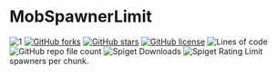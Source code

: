 # MobSpawnerLimit
![1](https://img.shields.io/github/issues/TheViperShow/MobSpawnerLimit?style=plastic) [![GitHub forks](https://img.shields.io/github/forks/TheViperShow/MobSpawnerLimit?style=plastic)](https://github.com/TheViperShow/MobSpawnerLimit/network) [![GitHub stars](https://img.shields.io/github/stars/TheViperShow/MobSpawnerLimit?style=plastic)](https://github.com/TheViperShow/MobSpawnerLimit/stargazers) [![GitHub license](https://img.shields.io/github/license/TheViperShow/MobSpawnerLimit?style=plastic)](https://github.com/TheViperShow/MobSpawnerLimit/blob/master/LICENSE) ![Lines of code](https://img.shields.io/tokei/lines/github/TheViperShow/MobSpawnerLimit?style=plastic) ![GitHub repo file count](https://img.shields.io/github/directory-file-count/TheViperShow/MobSpawnerLimit?style=plastic) ![Spiget Downloads](https://img.shields.io/spiget/downloads/75374?style=plastic)  ![Spiget Rating](https://img.shields.io/spiget/rating/75374?style=plastic)
Limit spawners per chunk.
